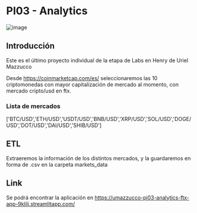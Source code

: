 # PI03 - Analytics

![image](https://help.ftx.com/hc/article_attachments/4409994973844/mceclip0.png)

## Introducción

Este es el último proyecto individual de la etapa de Labs en Henry de Uriel Mazzucco

Desde <https://coinmarketcap.com/es/> seleccionaremos las 10 criptomonedas con mayor capitalización de mercado al momento, con mercado cripto/usd en ftx.

### Lista de mercados

['BTC/USD','ETH/USD','USDT/USD','BNB/USD','XRP/USD','SOL/USD','DOGE/USD','DOT/USD','DAI/USD','SHIB/USD']

## ETL

Extraeremos la información de los distintos mercados, y la guardaremos en forma de .csv en la carpeta markets_data

## Link

Se podrá encontrar la aplicación en <https://umazzucco-pi03-analytics-ftx-app-9klilj.streamlitapp.com/>
